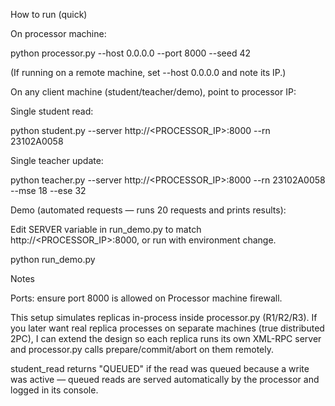 How to run (quick)

On processor machine:

python processor.py --host 0.0.0.0 --port 8000 --seed 42


(If running on a remote machine, set --host 0.0.0.0 and note its IP.)

On any client machine (student/teacher/demo), point to processor IP:

Single student read:

python student.py --server http://<PROCESSOR_IP>:8000 --rn 23102A0058


Single teacher update:

python teacher.py --server http://<PROCESSOR_IP>:8000 --rn 23102A0058 --mse 18 --ese 32


Demo (automated requests — runs 20 requests and prints results):

Edit SERVER variable in run_demo.py to match http://<PROCESSOR_IP>:8000, or run with environment change.

python run_demo.py


Notes

Ports: ensure port 8000 is allowed on Processor machine firewall.

This setup simulates replicas in-process inside processor.py (R1/R2/R3). If you later want real replica processes on separate machines (true distributed 2PC), I can extend the design so each replica runs its own XML-RPC server and processor.py calls prepare/commit/abort on them remotely.

student_read returns "QUEUED" if the read was queued because a write was active — queued reads are served automatically by the processor and logged in its console.